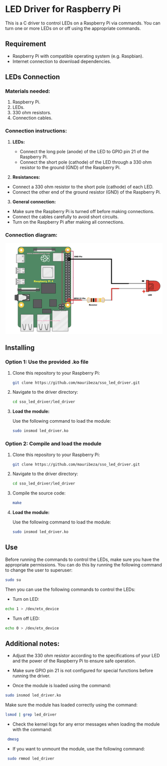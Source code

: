 # LED Driver for Raspberry Pi

This is a C driver to control LEDs on a Raspberry Pi via commands. You can turn one or more LEDs on or off using the appropriate commands.

## Requirement

- Raspberry Pi with compatible operating system (e.g. Raspbian).
- Internet connection to download dependencies.

## LEDs Connection

### Materials needed:

1. Raspberry Pi.
2. LEDs.
3. 330 ohm resistors.
4. Connection cables.

### Connection instructions:

1. **LEDs:**

   - Connect the long pole (anode) of the LED to GPIO pin 21 of the Raspberry Pi.
   - Connect the short pole (cathode) of the LED through a 330 ohm resistor to the ground (GND) of the Raspberry Pi.

2. **Resistances:**

- Connect a 330 ohm resistor to the short pole (cathode) of each LED.
- Connect the other end of the ground resistor (GND) of the Raspberry Pi.

3. **General connection:**

- Make sure the Raspberry Pi is turned off before making connections.
- Connect the cables carefully to avoid short circuits.
- Turn on the Raspberry Pi after making all connections.

### Connection diagram:

![Graphic representation of the connection of the LEDs on the Raspberry Pi 4](https://github.com/mauribeza/sso_led_driver/blob/main/Screenshot%202023-11-27%20at%202.06.08%20PM.png)

## Installing

### Option 1: Use the provided .ko file

1. Clone this repository to your Raspberry Pi:

    ```bash
    git clone https://github.com/mauribeza/sso_led_driver.git
    ```

2. Navigate to the driver directory:

    ```bash
    cd sso_led_driver/led_driver
    ```

3. **Load the module:**

   Use the following command to load the module:

    ```bash
    sudo insmod led_driver.ko
    ```

### Option 2: Compile and load the module

1. Clone this repository to your Raspberry Pi:

    ```bash
    git clone https://github.com/mauribeza/sso_led_driver.git
    ```

2. Navigate to the driver directory:

    ```bash
    cd sso_led_driver/led_driver
    ```

3. Compile the source code:

    ```bash
    make
    ```

4. **Load the module:**

    Use the following command to load the module:

    ```bash
    sudo insmod led_driver.ko
    ```

## Use

Before running the commands to control the LEDs, make sure you have the appropriate permissions. You can do this by running the following command to change the user to superuser:

```bash
sudo su
```

Then you can use the following commands to control the LEDs:

- Turn on LED:
  
```bash
echo 1 > /dev/etx_device
```

- Turn off LED:
  
```bash
echo 0 > /dev/etx_device 
```

## Additional notes:

- Adjust the 330 ohm resistor according to the specifications of your LED and the power of the Raspberry Pi to ensure safe operation.

- Make sure GPIO pin 21 is not configured for special functions before running the driver.

- Once the module is loaded using the command:
  
 ```bash
 sudo insmod led_driver.ko
 ```

Make sure the module has loaded correctly using the command:

 ```bash
 lsmod | grep led_driver
 ```

- Check the kernel logs for any error messages when loading the module with the command:

```bash
 dmesg
 ```

- If you want to unmount the module, use the following command:

```bash
 sudo rmmod led_driver
 ```
